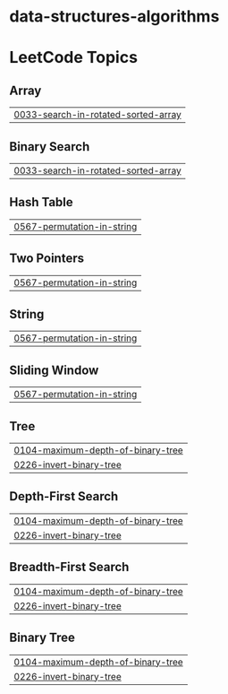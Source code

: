 # data-structures-algorithms
<!---LeetCode Topics Start-->
# LeetCode Topics
## Array
|  |
| ------- |
| [0033-search-in-rotated-sorted-array](https://github.com/sarathi12/data-structures-algorithms/tree/master/0033-search-in-rotated-sorted-array) |
## Binary Search
|  |
| ------- |
| [0033-search-in-rotated-sorted-array](https://github.com/sarathi12/data-structures-algorithms/tree/master/0033-search-in-rotated-sorted-array) |
## Hash Table
|  |
| ------- |
| [0567-permutation-in-string](https://github.com/sarathi12/data-structures-algorithms/tree/master/0567-permutation-in-string) |
## Two Pointers
|  |
| ------- |
| [0567-permutation-in-string](https://github.com/sarathi12/data-structures-algorithms/tree/master/0567-permutation-in-string) |
## String
|  |
| ------- |
| [0567-permutation-in-string](https://github.com/sarathi12/data-structures-algorithms/tree/master/0567-permutation-in-string) |
## Sliding Window
|  |
| ------- |
| [0567-permutation-in-string](https://github.com/sarathi12/data-structures-algorithms/tree/master/0567-permutation-in-string) |
## Tree
|  |
| ------- |
| [0104-maximum-depth-of-binary-tree](https://github.com/sarathi12/data-structures-algorithms/tree/master/0104-maximum-depth-of-binary-tree) |
| [0226-invert-binary-tree](https://github.com/sarathi12/data-structures-algorithms/tree/master/0226-invert-binary-tree) |
## Depth-First Search
|  |
| ------- |
| [0104-maximum-depth-of-binary-tree](https://github.com/sarathi12/data-structures-algorithms/tree/master/0104-maximum-depth-of-binary-tree) |
| [0226-invert-binary-tree](https://github.com/sarathi12/data-structures-algorithms/tree/master/0226-invert-binary-tree) |
## Breadth-First Search
|  |
| ------- |
| [0104-maximum-depth-of-binary-tree](https://github.com/sarathi12/data-structures-algorithms/tree/master/0104-maximum-depth-of-binary-tree) |
| [0226-invert-binary-tree](https://github.com/sarathi12/data-structures-algorithms/tree/master/0226-invert-binary-tree) |
## Binary Tree
|  |
| ------- |
| [0104-maximum-depth-of-binary-tree](https://github.com/sarathi12/data-structures-algorithms/tree/master/0104-maximum-depth-of-binary-tree) |
| [0226-invert-binary-tree](https://github.com/sarathi12/data-structures-algorithms/tree/master/0226-invert-binary-tree) |
<!---LeetCode Topics End-->
